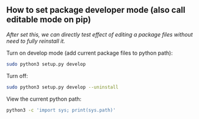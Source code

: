 ## How to set package developer mode (also call editable mode on pip)

*After set this, we can directly test effect of editing a package files
without need to fully reinstall it.*

Turn on develop mode (add current package files to python path):

```bash
sudo python3 setup.py develop
```
Turn off:

```bash
sudo python3 setup.py develop --uninstall
```
View the current python path:

```bash
python3 -c 'import sys; print(sys.path)'
```
